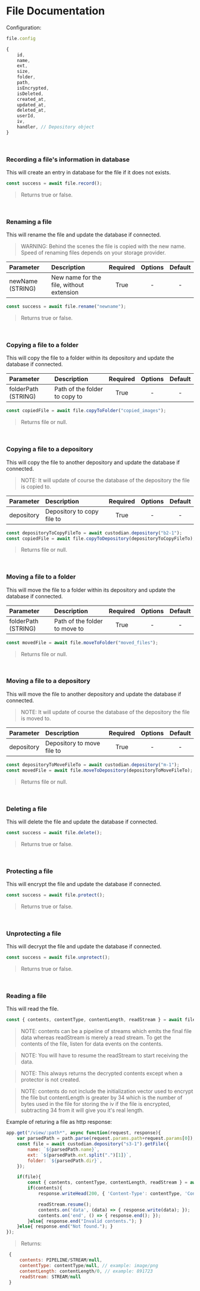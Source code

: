 # **File Documentation**

Configuration:
```js
file.config

{
    id,
    name,
    ext,
    size,
    folder,
    path,
    isEncrypted,
    isDeleted,
    created_at,
    updated_at,
    deleted_at,
    userId,
    iv,
    handler, // Depository object
}

```

<br>

### **Recording a file's information in database**

This will create an entry in database for the file if it does not exists.

```js
const success = await file.record();
```
>Returns true or false.

<br>

### **Renaming a file**

This will rename the file and update the database if connected.

> WARNING: Behind the scenes the file is copied with the new name. Speed of renaming files depends on your storage provider.

| Parameter | Description | Required | Options | Default |
| :--- |    :---   |  :---:   | :---: | :---: |
| newName (STRING) | New name for the file, without extension | True | - | - |

```js
const success = await file.rename("newname");
```
>Returns true or false.

<br>

### **Copying a file to a folder**

This will copy the file to a folder within its depository and update the database if connected.

| Parameter | Description | Required | Options | Default |
| :--- |    :---   |  :---:   | :---: | :---: |
| folderPath (STRING) | Path of the folder to copy to| True | - | - |

```js
const copiedFile = await file.copyToFolder("copied_images");
```
>Returns file or null.

<br>

### **Copying a file to a depository**

This will copy the file to another depository and update the database if connected.

> NOTE: It will update of course the database of the depository the file is copied to.

| Parameter | Description | Required | Options | Default |
| :--- |    :---   |  :---:   | :---: | :---: |
| depository | Depository to copy file to | True | - | - |

```js
const depositoryToCopyFileTo = await custodian.depository("b2-1");
const copiedFile = await file.copyToDepository(depositoryToCopyFileTo);
```
>Returns file or null.

<br>

### **Moving a file to a folder**

This will move the file to a folder within its depository and update the database if connected.

| Parameter | Description | Required | Options | Default |
| :--- |    :---   |  :---:   | :---: | :---: |
| folderPath (STRING) | Path of the folder to move to| True | - | - |

```js
const movedFile = await file.moveToFolder("moved_files");
```
>Returns file or null.

<br>

### **Moving a file to a depository**

This will move the file to another depository and update the database if connected.

> NOTE: It will update of course the database of the depository the file is moved to.

| Parameter | Description | Required | Options | Default |
| :--- |    :---   |  :---:   | :---: | :---: |
| depository | Depository to move file to | True | - | - |

```js
const depositoryToMoveFileTo = await custodian.depository("m-1");
const movedFile = await file.moveToDepository(depositoryToMoveFileTo);
```
>Returns file or null.

<br>

### **Deleting a file**

This will delete the file and update the database if connected.

```js
const success = await file.delete();
```
>Returns true or false.

<br>

### **Protecting a file**

This will encrypt the file and update the database if connected.

```js
const success = await file.protect();
```
>Returns true or false.

<br>

### **Unprotecting a file**

This will decrypt the file and update the database if connected.

```js
const success = await file.unprotect();
```
>Returns true or false.

<br>

### **Reading a file**

This will read the file.

```js
const { contents, contentType, contentLength, readStream } = await file.getContents();
```

> NOTE: contents can be a pipeline of streams which emits the final file data whereas readStream is merely a read stream. To get the contents of the file, listen for data events on the contents.

> NOTE: You will have to resume the readStream to start receiving the data.

> NOTE: This always returns the decrypted contents except when a protector is not created.

> NOTE: contents do not include the initialization vector used to encrypt the file but contentLength is greater by 34 which is the number of bytes used in the file for storing the iv if the file is encrypted, subtracting 34 from it will give you it's real length.

Example of returing a file as http response:

```js
app.get("/view/:path*", async function(request, response){
    var parsedPath = path.parse(request.params.path+request.params[0]);
    const file = await custodian.depository("s3-1").getFile({
        name: `${parsedPath.name}`,
        ext: `${parsedPath.ext.split(".")[1]}`,
        folder: `${parsedPath.dir}`,
    });

    if(file){
        const { contents, contentType, contentLength, readStream } = await file.getContents();
        if(contents){
            response.writeHead(200, { 'Content-Type': contentType, 'Content-Length': contentLength-(file.config.isEncrypted === true ? 34 : 0), });

            readStream.resume();
            contents.on('data', (data) => { response.write(data); });
            contents.on('end', () => { response.end(); });
        }else{ response.end("Invalid contents."); }
    }else{ response.end("Not found."); }
});
```

>Returns:
```js
 {
     contents: PIPELINE/STREAM/null,
     contentType: contentType/null, // example: image/png
     contentLength: contentLength/0, // example: 891723
     readStream: STREAM/null
 }
```

<br>
